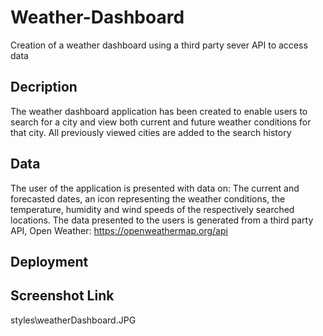 # Weather-Dashboard
Creation of a weather dashboard using a third party sever API to access data

## Decription 
The weather dashboard application has been created to enable users to search for a city and view both current and future weather conditions for that city. All previously viewed cities are added to the search history 

## Data 
The user of the application is presented with data on: The current and forecasted dates, an icon representing the weather conditions, the temperature, humidity and wind speeds of the respectively searched locations. The data presented to the users is generated from a third party API, Open Weather: https://openweathermap.org/api

## Deployment 

## Screenshot Link
styles\weatherDashboard.JPG

